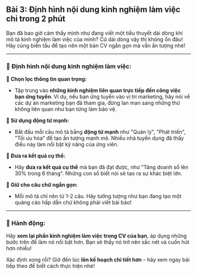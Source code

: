 ## Bài 3: Định hình nội dung kinh nghiệm làm việc chỉ trong 2 phút

Bạn đã bao giờ cảm thấy mình như đang viết một tiểu thuyết dài dòng khi mô tả kinh nghiệm làm việc của mình? Cứ dài dòng vậy thì không ổn đâu! Hãy cùng biến tấu để tạo nên một bản CV ngắn gọn mà vẫn ấn tượng nhé!

---

### 📌 Định hình nội dung kinh nghiệm làm việc:

**🔹 Chọn lọc thông tin quan trọng:**
- Tập trung vào **những kinh nghiệm liên quan trực tiếp đến công việc bạn ứng tuyển**. Ví dụ, nếu bạn ứng tuyển vào vị trí marketing, hãy nói về các dự án marketing bạn đã tham gia, đừng lan man sang những thứ không liên quan như bạn từng làm bảo vệ.

**🔹 Sử dụng động từ mạnh:**
- Bắt đầu mỗi câu mô tả bằng **động từ mạnh** như "Quản lý", "Phát triển", "Tối ưu hóa" để tạo ấn tượng mạnh mẽ. Nhiều nhà tuyển dụng đã thấy điều này làm nổi bật kỹ năng của ứng viên.

**🔹 Đưa ra kết quả cụ thể:**
- Hãy **đưa ra kết quả cụ thể** mà bạn đã đạt được, như "Tăng doanh số lên 30% trong 6 tháng". Những con số biết nói sẽ tạo ra sự khác biệt lớn.

**🔹 Giữ cho câu chữ ngắn gọn:**
- Mỗi mô tả chỉ nên từ 1-2 câu. Hãy tưởng tượng như bạn đang tạo một quảng cáo hấp dẫn chứ không phải viết bài báo!

---

### 🚀 Hành động:

Hãy **xem lại phần kinh nghiệm làm việc trong CV của bạn**, áp dụng những bước trên để làm nó nổi bật hơn. Bạn sẽ thấy nó trở nên sắc nét và cuốn hút hơn nhiều!

Xác định xong rồi? Giờ đến lúc **lên kế hoạch chi tiết hơn** – hãy xem ngay bài tiếp theo để biết cách thực hiện nhé!